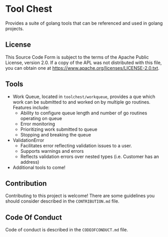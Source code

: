# Tool Chest
Provides a suite of golang tools that can be referenced and used in golang projects.

## License
This Source Code Form is subject to the terms of the Apache Public License, version 2.0. If a copy of the APL was not distributed with this file, you can obtain one at https://www.apache.org/licenses/LICENSE-2.0.txt.

## Tools
- Work Queue, located in `toolchest/workqueue`, provides a que which work can be submitted to and worked on by multiple go routines.  Features include:
  - Ability to configure queue length and number of go routines operating on queue
  - Error monitoring
  - Prioritizing work submitted to queue
  - Stopping and breaking the queue
- ValidationError
  - Facilitates error reflecting validation issues to a user. 
  - Supports warnings and errors
  - Reflects validation errors over nested types (i.e. Customer has an address)
- Additional tools to come!

## Contribution
Contributing to this project is welcome!  There are some guidelines you should consider described in the `CONTRIBUTION.md` file.

## Code Of Conduct
Code of conduct is described in the `CODEOFCONDUCT.md` file.